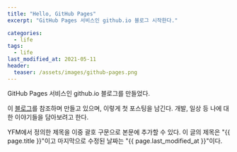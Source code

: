 ```yaml
---
title: "Hello, GitHub Pages"
excerpt: "GitHub Pages 서비스인 github.io 블로그 시작한다."

categories:
  - life
tags:
  - life
last_modified_at: 2021-05-11
header:
  teaser: /assets/images/github-pages.png
---
```


GitHub Pages 서비스인 github.io 블로그를 만들었다.

이 [블로그](https://devinlife.com/howto/)를 참조하며 만들고 있으며, 이렇게 첫 포스팅을 남긴다.
개발, 일상 등 나에 대한 이야기들을 담아보려고 한다.

YFM에서 정의한 제목을 이중 괄호 구문으로 본문에 추가할 수 있다.
이 글의 제목은 "{{ page.title }}"이고
마지막으로 수정된 날짜는 "{{ page.last_modified_at }}"이다.
